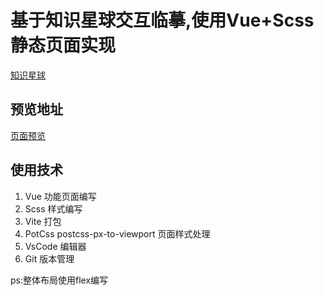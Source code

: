 # 基于知识星球交互临摹,使用Vue+Scss 静态页面实现

[知识星球](https://mastergo.com/file/72613927601494?layer_id=0:288&source=link_share)
## 预览地址
[页面预览](https://houlizhi.com/m)

## 使用技术
1. Vue 功能页面编写
2. Scss 样式编写
3. Vite 打包
4. PotCss postcss-px-to-viewport 页面样式处理
5. VsCode 编辑器
6. Git 版本管理

ps:整体布局使用flex编写

